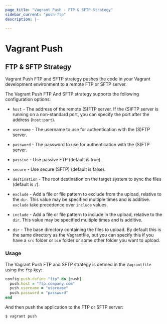 ```yaml
---
page_title: "Vagrant Push - FTP & SFTP Strategy"
sidebar_current: "push-ftp"
description: |-

---
```


# Vagrant Push

## FTP & SFTP Strategy

Vagrant Push FTP and SFTP strategy pushes the code in your Vagrant development
environment to a remote FTP or SFTP server.

The Vagrant Push FTP And SFTP strategy supports the following configuration
options:

- `host` - The address of the remote (S)FTP server. If the (S)FTP server is
  running on a non-standard port, you can specify the port after the address
  (`host:port`).

- `username` - The username to use for authentication with the (S)FTP server.

- `password` - The password to use for authentication with the (S)FTP server.

- `passive` - Use passive FTP (default is true).

- `secure` - Use secure (SFTP) (default is false).

- `destination` - The root destination on the target system to sync the files
  (default is `/`).

- `exclude` - Add a file or file pattern to exclude from the upload, relative to
  the `dir`. This value may be specified multiple times and is additive.
  `exclude` take precedence over `include` values.

- `include` - Add a file or file pattern to include in the upload, relative to
  the `dir`. This value may be specified multiple times and is additive.

- `dir` - The base directory containing the files to upload. By default this is
  the same directory as the Vagrantfile, but you can specify this if you have
  a `src` folder or `bin` folder or some other folder you want to upload.


### Usage

The Vagrant Push FTP and SFTP strategy is defined in the `Vagrantfile` using the
`ftp` key:

```ruby
config.push.define "ftp" do |push|
  push.host = "ftp.company.com"
  push.username = "username"
  push.password = "password"
end
```

And then push the application to the FTP or SFTP server:

```shell
$ vagrant push
```
